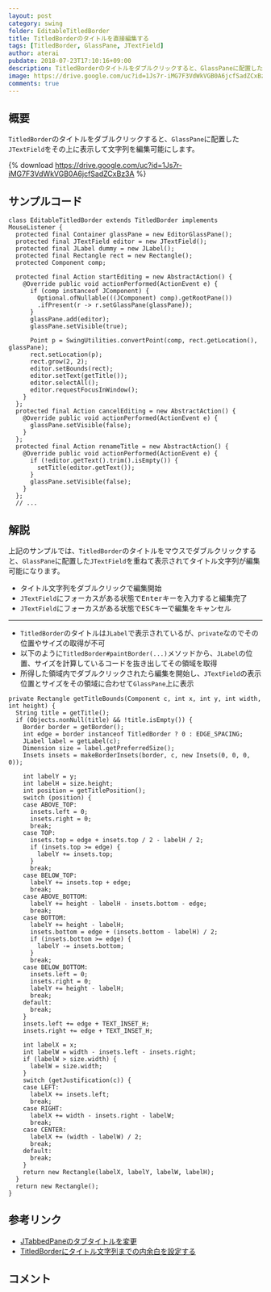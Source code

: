 ```yaml
---
layout: post
category: swing
folder: EditableTitledBorder
title: TitledBorderのタイトルを直接編集する
tags: [TitledBorder, GlassPane, JTextField]
author: aterai
pubdate: 2018-07-23T17:10:16+09:00
description: TitledBorderのタイトルをダブルクリックすると、GlassPaneに配置したJTextFieldをその上に表示して文字列を編集可能にします。
image: https://drive.google.com/uc?id=1Js7r-iMG7F3VdWkVGB0A6jcfSadZCxBz3A
comments: true
---
```

## 概要
`TitledBorder`のタイトルをダブルクリックすると、`GlassPane`に配置した`JTextField`をその上に表示して文字列を編集可能にします。

{% download https://drive.google.com/uc?id=1Js7r-iMG7F3VdWkVGB0A6jcfSadZCxBz3A %}

## サンプルコード
<pre class="prettyprint"><code>class EditableTitledBorder extends TitledBorder implements MouseListener {
  protected final Container glassPane = new EditorGlassPane();
  protected final JTextField editor = new JTextField();
  protected final JLabel dummy = new JLabel();
  protected final Rectangle rect = new Rectangle();
  protected Component comp;

  protected final Action startEditing = new AbstractAction() {
    @Override public void actionPerformed(ActionEvent e) {
      if (comp instanceof JComponent) {
        Optional.ofNullable(((JComponent) comp).getRootPane())
        .ifPresent(r -&gt; r.setGlassPane(glassPane));
      }
      glassPane.add(editor);
      glassPane.setVisible(true);

      Point p = SwingUtilities.convertPoint(comp, rect.getLocation(), glassPane);
      rect.setLocation(p);
      rect.grow(2, 2);
      editor.setBounds(rect);
      editor.setText(getTitle());
      editor.selectAll();
      editor.requestFocusInWindow();
    }
  };
  protected final Action cancelEditing = new AbstractAction() {
    @Override public void actionPerformed(ActionEvent e) {
      glassPane.setVisible(false);
    }
  };
  protected final Action renameTitle = new AbstractAction() {
    @Override public void actionPerformed(ActionEvent e) {
      if (!editor.getText().trim().isEmpty()) {
        setTitle(editor.getText());
      }
      glassPane.setVisible(false);
    }
  };
  // ...
</code></pre>

## 解説
上記のサンプルでは、`TitledBorder`のタイトルをマウスでダブルクリックすると、`GlassPane`に配置した`JTextField`を重ねて表示されてタイトル文字列が編集可能になります。

- タイトル文字列をダブルクリックで編集開始
- `JTextField`にフォーカスがある状態で<kbd>Enter</kbd>キーを入力すると編集完了
- `JTextField`にフォーカスがある状態で<kbd>ESC</kbd>キーで編集をキャンセル

<!-- dummy comment line for breaking list -->

- - - -
- `TitledBorder`のタイトルは`JLabel`で表示されているが、`private`なのでその位置やサイズの取得が不可
- 以下のように`TitledBorder#paintBorder(...)`メソッドから、`JLabel`の位置、サイズを計算しているコードを抜き出してその領域を取得
- 所得した領域内でダブルクリックされたら編集を開始し、`JTextField`の表示位置とサイズをその領域に合わせて`GlassPane`上に表示

<!-- dummy comment line for breaking list -->

<pre class="prettyprint"><code>private Rectangle getTitleBounds(Component c, int x, int y, int width, int height) {
  String title = getTitle();
  if (Objects.nonNull(title) &amp;&amp; !title.isEmpty()) {
    Border border = getBorder();
    int edge = border instanceof TitledBorder ? 0 : EDGE_SPACING;
    JLabel label = getLabel(c);
    Dimension size = label.getPreferredSize();
    Insets insets = makeBorderInsets(border, c, new Insets(0, 0, 0, 0));

    int labelY = y;
    int labelH = size.height;
    int position = getTitlePosition();
    switch (position) {
    case ABOVE_TOP:
      insets.left = 0;
      insets.right = 0;
      break;
    case TOP:
      insets.top = edge + insets.top / 2 - labelH / 2;
      if (insets.top &gt;= edge) {
        labelY += insets.top;
      }
      break;
    case BELOW_TOP:
      labelY += insets.top + edge;
      break;
    case ABOVE_BOTTOM:
      labelY += height - labelH - insets.bottom - edge;
      break;
    case BOTTOM:
      labelY += height - labelH;
      insets.bottom = edge + (insets.bottom - labelH) / 2;
      if (insets.bottom &gt;= edge) {
        labelY -= insets.bottom;
      }
      break;
    case BELOW_BOTTOM:
      insets.left = 0;
      insets.right = 0;
      labelY += height - labelH;
      break;
    default:
      break;
    }
    insets.left += edge + TEXT_INSET_H;
    insets.right += edge + TEXT_INSET_H;

    int labelX = x;
    int labelW = width - insets.left - insets.right;
    if (labelW &gt; size.width) {
      labelW = size.width;
    }
    switch (getJustification(c)) {
    case LEFT:
      labelX += insets.left;
      break;
    case RIGHT:
      labelX += width - insets.right - labelW;
      break;
    case CENTER:
      labelX += (width - labelW) / 2;
      break;
    default:
      break;
    }
    return new Rectangle(labelX, labelY, labelW, labelH);
  }
  return new Rectangle();
}
</code></pre>

## 参考リンク
- [JTabbedPaneのタブタイトルを変更](https://ateraimemo.com/Swing/EditTabTitle.html)
- [TitledBorderにタイトル文字列までの内余白を設定する](https://ateraimemo.com/Swing/TitledBorderHorizontalInsetOfText.html)

<!-- dummy comment line for breaking list -->

## コメント

